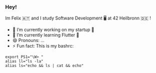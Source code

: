 ### Hey!

Im Felix 🇦🇹 and I study Software Development 🖥 at 42 Heilbronn 🇩🇪
!
- 🔭 I’m currently working on my startup 🚀
- 🌱 I’m currently learning Flutter 🧢
- 😄 Pronouns: ...
- ⚡ Fun fact: This is my bashrc: 
```
export PS1="\W> "
alias ll="ls -la"
alias ls="echo && ls | cat && echo"
```
